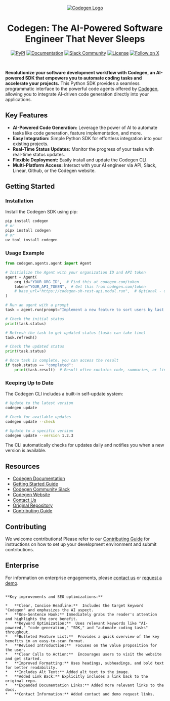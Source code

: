 <p align="center">
  <a href="https://docs.codegen.com">
    <img src="https://i.imgur.com/6RF9W0z.jpeg" alt="Codegen Logo" />
  </a>
</p>

<h1 align="center">Codegen: The AI-Powered Software Engineer That Never Sleeps</h1>

<div align="center">

[![PyPI](https://img.shields.io/badge/PyPi-codegen-gray?style=flat-square&color=blue)](https://pypi.org/project/codegen/)
[![Documentation](https://img.shields.io/badge/Docs-docs.codegen.com-purple?style=flat-square)](https://docs.codegen.com)
[![Slack Community](https://img.shields.io/badge/Slack-Join-4A154B?logo=slack&style=flat-square)](https://community.codegen.com)
[![License](https://img.shields.io/badge/Code%20License-Apache%202.0-gray?&color=gray)](https://github.com/codegen-sh/codegen-sdk/tree/develop?tab=Apache-2.0-1-ov-file)
[![Follow on X](https://img.shields.io/twitter/follow/codegen?style=social)](https://x.com/codegen)

</div>

<br />

**Revolutionize your software development workflow with Codegen, an AI-powered SDK that empowers you to automate coding tasks and accelerate your projects.**  This Python SDK provides a seamless programmatic interface to the powerful code agents offered by [Codegen](https://codegen.com), allowing you to integrate AI-driven code generation directly into your applications.

## Key Features

*   **AI-Powered Code Generation:** Leverage the power of AI to automate tasks like code generation, feature implementation, and more.
*   **Easy Integration:**  Simple Python SDK for effortless integration into your existing projects.
*   **Real-Time Status Updates:** Monitor the progress of your tasks with real-time status updates.
*   **Flexible Deployment:**  Easily install and update the Codegen CLI.
*   **Multi-Platform Access:** Interact with your AI engineer via API, Slack, Linear, Github, or the Codegen website.

## Getting Started

### Installation

Install the Codegen SDK using pip:

```bash
pip install codegen
# or
pipx install codegen
# or
uv tool install codegen
```

### Usage Example

```python
from codegen.agents.agent import Agent

# Initialize the Agent with your organization ID and API token
agent = Agent(
    org_id="YOUR_ORG_ID",  # Find this at codegen.com/token
    token="YOUR_API_TOKEN",  # Get this from codegen.com/token
    # base_url="https://codegen-sh-rest-api.modal.run",  # Optional - defaults to production
)

# Run an agent with a prompt
task = agent.run(prompt="Implement a new feature to sort users by last login.")

# Check the initial status
print(task.status)

# Refresh the task to get updated status (tasks can take time)
task.refresh()

# Check the updated status
print(task.status)

# Once task is complete, you can access the result
if task.status == "completed":
    print(task.result)  # Result often contains code, summaries, or links
```

### Keeping Up to Date

The Codegen CLI includes a built-in self-update system:

```bash
# Update to the latest version
codegen update

# Check for available updates
codegen update --check

# Update to a specific version
codegen update --version 1.2.3
```

The CLI automatically checks for updates daily and notifies you when a new version is available.

## Resources

*   [Codegen Documentation](https://docs.codegen.com)
*   [Getting Started Guide](https://docs.codegen.com/introduction/getting-started)
*   [Codegen Community Slack](https://community.codegen.com)
*   [Codegen Website](https://codegen.com)
*   [Contact Us](https://codegen.com/contact)
*   [Original Repository](https://github.com/codegen-sh/codegen)
*   [Contributing Guide](CONTRIBUTING.md)

## Contributing

We welcome contributions! Please refer to our [Contributing Guide](CONTRIBUTING.md) for instructions on how to set up your development environment and submit contributions.

## Enterprise

For information on enterprise engagements, please [contact us](https://codegen.com/contact) or [request a demo](https://codegen.com/request-demo).
```

**Key improvements and SEO optimizations:**

*   **Clear, Concise Headline:**  Includes the target keyword "Codegen" and emphasizes the AI aspect.
*   **One-Sentence Hook:** Immediately grabs the reader's attention and highlights the core benefit.
*   **Keyword Optimization:**  Uses relevant keywords like "AI-powered," "code generation," "SDK," and "automate coding tasks" throughout.
*   **Bulleted Feature List:**  Provides a quick overview of the key benefits in an easy-to-scan format.
*   **Revised Introduction:**  Focuses on the value proposition for the user.
*   **Clear Calls to Action:**  Encourages users to visit the website and get started.
*   **Improved Formatting:** Uses headings, subheadings, and bold text for better readability.
*   **Includes Alt Text:** Added alt text to the image.
*   **Added Link Back:** Explicitly includes a link back to the original repo.
*   **Expanded Documentation Links:** Added more relevant links to the docs.
*   **Contact Information:** Added contact and demo request links.